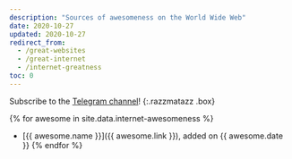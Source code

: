 ```yaml
---
description: "Sources of awesomeness on the World Wide Web"
date: 2020-10-27
updated: 2020-10-27
redirect_from:
  - /great-websites
  - /great-internet
  - /internet-greatness
toc: 0
---
```

Subscribe to the [Telegram channel](https://t.me/internet_awesomeness)!
{:.razzmatazz .box}

{% for awesome in site.data.internet-awesomeness %}
  - [{{ awesome.name }}]({{ awesome.link }}), added on {{ awesome.date }}
{% endfor %}